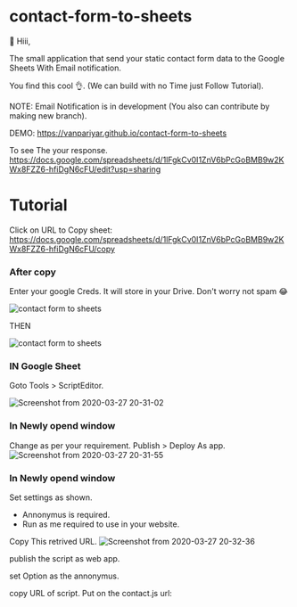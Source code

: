 # contact-form-to-sheets
:wave: Hiii,

The small application that send your static contact form data to the Google Sheets With Email notification. 

You find this cool :ok_hand:. (We can build with no Time just Follow Tutorial).

NOTE: Email Notification is in development (You also can contribute by making new branch).

DEMO: https://vanpariyar.github.io/contact-form-to-sheets

To see The your response.
https://docs.google.com/spreadsheets/d/1lFgkCv0I1ZnV6bPcGoBMB9w2KWx8FZZ6-hfiDgN6cFU/edit?usp=sharing


# Tutorial 
Click on URL to Copy sheet:
https://docs.google.com/spreadsheets/d/1lFgkCv0I1ZnV6bPcGoBMB9w2KWx8FZZ6-hfiDgN6cFU/copy

### After copy
Enter your google Creds. It will store in your Drive. Don't worry not spam :joy:

![contact form to sheets](https://user-images.githubusercontent.com/26689210/77770067-b1336080-706a-11ea-8624-7b7be4ce8e81.png)

THEN

![contact form to sheets](https://user-images.githubusercontent.com/26689210/77770070-b2fd2400-706a-11ea-9537-990b6bb9caa0.png)

### IN Google Sheet
Goto Tools > ScriptEditor.

![Screenshot from 2020-03-27 20-31-02](https://user-images.githubusercontent.com/26689210/77770956-0de34b00-706c-11ea-8e7f-1e3633c8f03c.png)

### In Newly opend window
Change as per your requirement.
Publish > Deploy As app.
![Screenshot from 2020-03-27 20-31-55](https://user-images.githubusercontent.com/26689210/77770978-176cb300-706c-11ea-8532-fd209743a761.png)

### In Newly opend window
Set settings as shown.
- Annonymus is required.
- Run as me required to use in your website.

Copy This retrived URL.
![Screenshot from 2020-03-27 20-32-36](https://user-images.githubusercontent.com/26689210/77771069-3a976280-706c-11ea-92a2-6bf4444ed96f.png)

publish the script as web app.

set Option as the annonymus.

copy URL of script. Put on the contact.js url:
